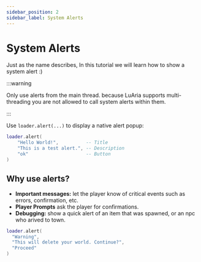 ```yaml
---
sidebar_position: 2
sidebar_label: System Alerts
---
```


# System Alerts
Just as the name describes, In this tutorial we will learn how to show a system alert :)

:::warning 

Only use alerts from the main thread. because LuAria supports multi-threading you are not allowed to call system alerts within them.

:::

Use `loader.alert(...)` to display a native alert popup:
```lua
loader.alert(
    "Hello World!",          -- Title
    "This is a test alert.", -- Description
    "ok"                     -- Button
)
```

## Why use alerts?
- **Important messages:** let the player know of critical events such as errors, confirmation, etc.  
- **Player Prompts** ask the player for confirmations.
- **Debugging:** show a quick alert of an item that was spawned, or an npc who arived to town.
```lua
loader.alert(
  "Warning",
  "This will delete your world. Continue?",
  "Proceed"
)
```